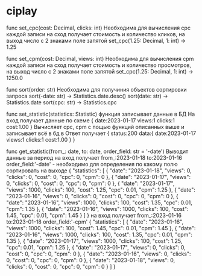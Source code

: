 # ciplay

func set_cpc(cost: Decimal, clicks: int)
Необходима для вычисления cpc каждой записи
на сход получает стоимость и количество кликов, на выход число с 2 знаками поле запятой
set_cpc(1.25: Decimal, 1: int) -> 1.25

func set_cpm(cost: Decimal, views: int)
Необходима для вычисления cpm каждой записи
на сход получает стоимость и количество просмотров, на выход число с 2 знаками поле запятой
set_cpc(1.25: Decimal, 1: int) -> 1250.0

func sort(order: str)
Необходима для получиния объектов сортировки запроса
sort(-date: str) -> Statistics.date.desc()
sort(date: str) -> Statistics.date
sort(cpc: str) -> Statistics.cpc

func set_statistic(statistics: Statistic)
функция записывает данные в БД
На вход получает данные по схеме 
{
date:2023-01-17
views:1
clicks:1
cost:1.00
}
Вычисляет cpc, cpm с пощью функций описанных выше и записывает всё в бд
в Ответ получает 
{
status:200
data:{
    date:2023-01-17
    views:1
    clicks:1
    cost:1.00
}
}


func get_statistic(from_: date, to: date, order_field: str = '-date')
Выводит данные за период 
на вход получает 
from_:2023-01-18
to:2023-01-16
order_field:'-date' - необходимо для определения по какому полю сортировать
на выходе
{
  "statistics": [
    {
      "date": "2023-01-18",
      "views": 0,
      "clicks": 0,
      "cost": 0,
      "cpc": 0,
      "cpm": 0
    },
    {
      "date": "2023-01-17",
      "views": 0,
      "clicks": 0,
      "cost": 0,
      "cpc": 0,
      "cpm": 0
    },
    {
      "date": "2023-01-17",
      "views": 1000,
      "clicks": 100,
      "cost": 1.25,
      "cpc": 0.01,
      "cpm": 1.25
    },
    {
      "date": "2023-01-16",
      "views": 0,
      "clicks": 0,
      "cost": 0,
      "cpc": 0,
      "cpm": 0
    },
    {
      "date": "2023-01-16",
      "views": 1000,
      "clicks": 100,
      "cost": 1.35,
      "cpc": 0.01,
      "cpm": 1.35
    },
    {
      "date": "2023-01-16",
      "views": 1000,
      "clicks": 100,
      "cost": 1.45,
      "cpc": 0.01,
      "cpm": 1.45
    }
  ]
}
на вход получает 
from_:2023-01-16
to:2023-01-18
order_field:'-cpm'
{
  "statistics": [
    {
      "date": "2023-01-16",
      "views": 1000,
      "clicks": 100,
      "cost": 1.45,
      "cpc": 0.01,
      "cpm": 1.45
    },
    {
      "date": "2023-01-16",
      "views": 1000,
      "clicks": 100,
      "cost": 1.35,
      "cpc": 0.01,
      "cpm": 1.35
    },
    {
      "date": "2023-01-17",
      "views": 1000,
      "clicks": 100,
      "cost": 1.25,
      "cpc": 0.01,
      "cpm": 1.25
    },
    {
      "date": "2023-01-17",
      "views": 0,
      "clicks": 0,
      "cost": 0,
      "cpc": 0,
      "cpm": 0
    },
    {
      "date": "2023-01-16",
      "views": 0,
      "clicks": 0,
      "cost": 0,
      "cpc": 0,
      "cpm": 0
    },
    {
      "date": "2023-01-18",
      "views": 0,
      "clicks": 0,
      "cost": 0,
      "cpc": 0,
      "cpm": 0
    }
  ]
}